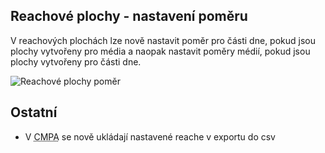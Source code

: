 ﻿---
categories: [fenix]
layout: fenix
---
## Reachové plochy - nastavení poměru
 V reachových plochách lze nově nastavit poměr pro části dne, pokud jsou plochy vytvořeny pro média a naopak nastavit poměry médií, pokud jsou plochy vytvořeny pro části dne.

![Reachové plochy poměr]({{site.url}}/data/rcplochypomer2.png "Reachové plochy poměr")


## Ostatní
<ul>
	<li>V <abbr title="Crossmediální postanalýza">CMPA</abbr> se nově ukládají nastavené reache v exportu do csv</li>
</ul>
